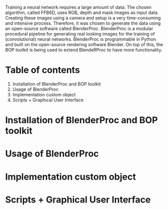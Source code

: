 Training a neural network requires a large amount of data. The chosen algorithm, called FFB6D, uses RGB, depth and mask images as input data. Creating these images using a camera and setup is a very time-consuming and intensive process. Therefore, it was chosen to generate the data using an open-source software called BlenderProc. BlenderProc is a modular procedural pipeline for generating real looking images for the training of (convolutional) neural networks. BlenderProc is programmable in Python and built on the open-source rendering software Blender. On top of this, the BOP toolkit is being used to extend BlendeRProc to have more functionality. 

# Table of contents 
1. Installation of BlenderProc and BOP toolkit 
2. Usage of BlenderProc
3. Implementation custom object
4. Scripts + Graphical User Interface

# Installation of BlenderProc and BOP toolkit

# Usage of BlenderProc

# Implementation custom object

# Scripts + Graphical User Interface
